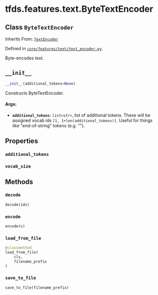 <div itemscope itemtype="http://developers.google.com/ReferenceObject">
<meta itemprop="name" content="tfds.features.text.ByteTextEncoder" />
<meta itemprop="path" content="Stable" />
<meta itemprop="property" content="additional_tokens"/>
<meta itemprop="property" content="vocab_size"/>
<meta itemprop="property" content="__init__"/>
<meta itemprop="property" content="decode"/>
<meta itemprop="property" content="encode"/>
<meta itemprop="property" content="load_from_file"/>
<meta itemprop="property" content="save_to_file"/>
</div>

# tfds.features.text.ByteTextEncoder

## Class `ByteTextEncoder`

Inherits From: [`TextEncoder`](../../../tfds/features/text/TextEncoder.md)



Defined in [`core/features/text/text_encoder.py`](https://github.com/tensorflow/datasets/tree/master/tensorflow_datasets/core/features/text/text_encoder.py).

Byte-encodes text.

<h2 id="__init__"><code>__init__</code></h2>

``` python
__init__(additional_tokens=None)
```

Constructs ByteTextEncoder.

#### Args:

* <b>`additional_tokens`</b>: `list<str>`, list of additional tokens. These will be
    assigned vocab ids `[1, 1+len(additional_tokens)]`. Useful for things
    like "end-of-string" tokens (e.g. "<EOS>").



## Properties

<h3 id="additional_tokens"><code>additional_tokens</code></h3>



<h3 id="vocab_size"><code>vocab_size</code></h3>





## Methods

<h3 id="decode"><code>decode</code></h3>

``` python
decode(ids)
```



<h3 id="encode"><code>encode</code></h3>

``` python
encode(s)
```



<h3 id="load_from_file"><code>load_from_file</code></h3>

``` python
@classmethod
load_from_file(
    cls,
    filename_prefix
)
```



<h3 id="save_to_file"><code>save_to_file</code></h3>

``` python
save_to_file(filename_prefix)
```






